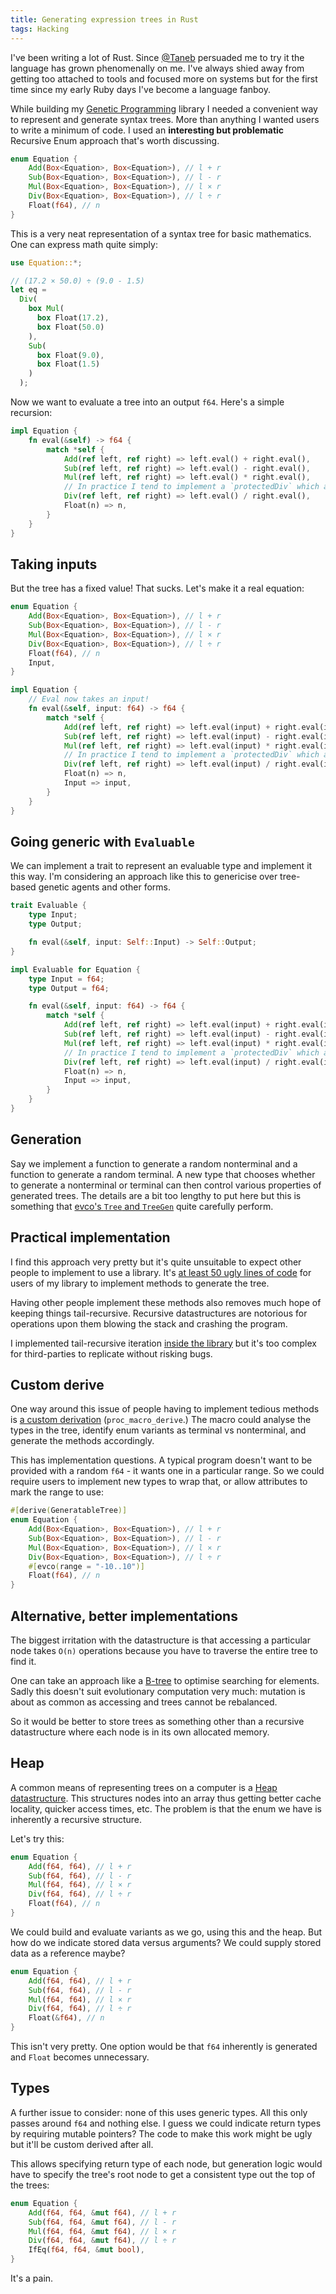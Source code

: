 ```yaml
---
title: Generating expression trees in Rust
tags: Hacking
---
```

I've been writing a lot of Rust. Since [\@Taneb](https://github.com/Taneb) persuaded me to try it the language has grown phenomenally on me. I've always shied away from getting too attached to tools and focused more on systems but for the first time since my early Ruby days I've become a language fanboy.

While building my [Genetic Programming](https://github.com/46bit/evco) library I needed a convenient way to represent and generate syntax trees. More than anything I wanted users to write a minimum of code. I used an **interesting but problematic** Recursive Enum approach that's worth discussing.

``` rust
enum Equation {
    Add(Box<Equation>, Box<Equation>), // l + r
    Sub(Box<Equation>, Box<Equation>), // l - r
    Mul(Box<Equation>, Box<Equation>), // l × r
    Div(Box<Equation>, Box<Equation>), // l ÷ r
    Float(f64), // n
}
```

This is a very neat representation of a syntax tree for basic mathematics. One can express math quite simply:
<!--more-->

``` rust
use Equation::*;

// (17.2 × 50.0) ÷ (9.0 - 1.5)
let eq =
  Div(
    box Mul(
      box Float(17.2),
      box Float(50.0)
    ),
    Sub(
      box Float(9.0),
      box Float(1.5)
    )
  );
```

Now we want to evaluate a tree into an output `f64`. Here's a simple recursion:

``` rust
impl Equation {
    fn eval(&self) -> f64 {
        match *self {
            Add(ref left, ref right) => left.eval() + right.eval(),
            Sub(ref left, ref right) => left.eval() - right.eval(),
            Mul(ref left, ref right) => left.eval() * right.eval(),
            // In practice I tend to implement a `protectedDiv` which avoids `NaN`.
            Div(ref left, ref right) => left.eval() / right.eval(),
            Float(n) => n,
        }
    }
}
```

## Taking inputs

But the tree has a fixed value! That sucks. Let's make it a real equation:

``` rust
enum Equation {
    Add(Box<Equation>, Box<Equation>), // l + r
    Sub(Box<Equation>, Box<Equation>), // l - r
    Mul(Box<Equation>, Box<Equation>), // l × r
    Div(Box<Equation>, Box<Equation>), // l ÷ r
    Float(f64), // n
    Input,
}

impl Equation {
    // Eval now takes an input!
    fn eval(&self, input: f64) -> f64 {
        match *self {
            Add(ref left, ref right) => left.eval(input) + right.eval(input),
            Sub(ref left, ref right) => left.eval(input) - right.eval(input),
            Mul(ref left, ref right) => left.eval(input) * right.eval(input),
            // In practice I tend to implement a `protectedDiv` which avoids `NaN`.
            Div(ref left, ref right) => left.eval(input) / right.eval(input),
            Float(n) => n,
            Input => input,
        }
    }
}
```

## Going generic with `Evaluable`

We can implement a trait to represent an evaluable type and implement it this way. I'm considering an approach like this to genericise over tree-based genetic agents and other forms.

``` rust
trait Evaluable {
    type Input;
    type Output;

    fn eval(&self, input: Self::Input) -> Self::Output;
}

impl Evaluable for Equation {
    type Input = f64;
    type Output = f64;

    fn eval(&self, input: f64) -> f64 {
        match *self {
            Add(ref left, ref right) => left.eval(input) + right.eval(input),
            Sub(ref left, ref right) => left.eval(input) - right.eval(input),
            Mul(ref left, ref right) => left.eval(input) * right.eval(input),
            // In practice I tend to implement a `protectedDiv` which avoids `NaN`.
            Div(ref left, ref right) => left.eval(input) / right.eval(input),
            Float(n) => n,
            Input => input,
        }
    }
}
```

## Generation

Say we implement a function to generate a random nonterminal and a function to generate a random terminal. A new type that chooses whether to generate a nonterminal or terminal can then control various properties of generated trees. The details are a bit too lengthy to put here but this is something that [evco's `Tree` and `TreeGen`](https://docs.rs/evco/0.2.1/evco/gp/tree/index.html) quite carefully perform.

## Practical implementation

I find this approach very pretty but it's quite unsuitable to expect other people to implement to use a library. It's [at least 50 ugly lines of code](https://github.com/46bit/evco/blob/669dc40d2e4e3681e0f3d0c97c70fb0157784886/examples/symbolic_regression.rs#L27-L100) for users of my library to implement methods to generate the tree.

Having other people implement these methods also removes much hope of keeping things tail-recursive. Recursive datastructures are notorious for operations upon them blowing the stack and crashing the program.

I implemented tail-recursive iteration [inside the library](https://github.com/46bit/evco/blob/669dc40d2e4e3681e0f3d0c97c70fb0157784886/src/gp/tree/mod.rs#L98-L121) but it's too complex for third-parties to replicate without risking bugs.

## Custom derive

One way around this issue of people having to implement tedious methods is [a custom derivation](https://doc.rust-lang.org/book/procedural-macros.html) (`proc_macro_derive`.) The macro could analyse the types in the tree, identify enum variants as terminal vs nonterminal, and generate the methods accordingly.

This has implementation questions. A typical program doesn't want to be provided with a random `f64` - it wants one in a particular range. So we could require users to implement new types to wrap that, or allow attributes to mark the range to use:

``` rust
#[derive(GeneratableTree)]
enum Equation {
    Add(Box<Equation>, Box<Equation>), // l + r
    Sub(Box<Equation>, Box<Equation>), // l - r
    Mul(Box<Equation>, Box<Equation>), // l × r
    Div(Box<Equation>, Box<Equation>), // l ÷ r
    #[evco(range = "-10..10")]
    Float(f64), // n
}
```

## Alternative, better implementations

The biggest irritation with the datastructure is that accessing a particular node takes `O(n)` operations because you have to traverse the entire tree to find it.

One can take an approach like a [B-tree](https://en.wikipedia.org/wiki/B-tree) to optimise searching for elements. Sadly this doesn't suit evolutionary computation very much: mutation is about as common as accessing and trees cannot be rebalanced.

So it would be better to store trees as something other than a recursive datastructure where each node is in its own allocated memory.

## Heap

A common means of representing trees on a computer is a [Heap datastructure](https://en.wikipedia.org/wiki/Heap_(data_structure)). This structures nodes into an array thus getting better cache locality, quicker access times, etc. The problem is that the enum we have is inherently a recursive structure.

Let's try this:

``` rust
enum Equation {
    Add(f64, f64), // l + r
    Sub(f64, f64), // l - r
    Mul(f64, f64), // l × r
    Div(f64, f64), // l ÷ r
    Float(f64), // n
}
```

We could build and evaluate variants as we go, using this and the heap. But how do we indicate stored data versus arguments? We could supply stored data as a reference maybe?

``` rust
enum Equation {
    Add(f64, f64), // l + r
    Sub(f64, f64), // l - r
    Mul(f64, f64), // l × r
    Div(f64, f64), // l ÷ r
    Float(&f64), // n
}
```

This isn't very pretty. One option would be that `f64` inherently is generated and `Float` becomes unnecessary.

## Types

A further issue to consider: none of this uses generic types. All this only passes around `f64` and nothing else. I guess we could indicate return types by requiring mutable pointers? The code to make this work might be ugly but it'll be custom derived after all.

This allows specifying return type of each node, but generation logic would have to specify the tree's root node to get a consistent type out the top of the trees:

``` rust
enum Equation {
    Add(f64, f64, &mut f64), // l + r
    Sub(f64, f64, &mut f64), // l - r
    Mul(f64, f64, &mut f64), // l × r
    Div(f64, f64, &mut f64), // l ÷ r
    IfEq(f64, f64, &mut bool),
}
```

It's a pain.
